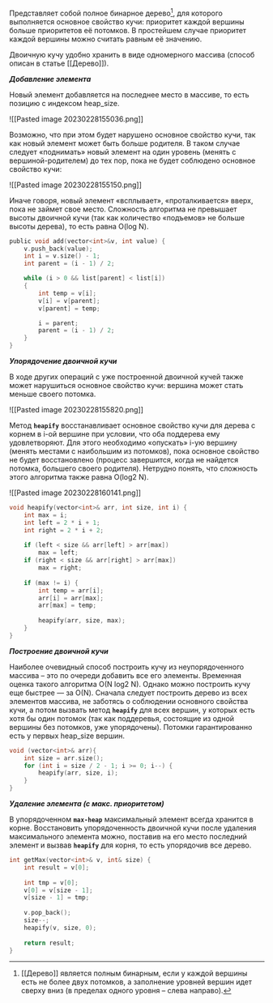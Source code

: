 Представляет собой полное бинарное дерево[^1], для которого выполняется основное свойство кучи: приоритет каждой вершины больше приоритетов её потомков. В простейшем случае приоритет каждой вершины можно считать равным её значению. 

Двоичную кучу удобно хранить в виде одномерного массива (способ описан в статье [[Дерево]]).

***Добавление элемента***

Новый элемент добавляется на последнее место в массиве, то есть позицию с индексом heap_size. 

![[Pasted image 20230228155036.png]]

Возможно, что при этом будет нарушено основное свойство кучи, так как новый элемент может быть больше родителя. В таком случае следует «поднимать» новый элемент на один уровень (менять с вершиной-родителем) до тех пор, пока не будет соблюдено основное свойство кучи:

![[Pasted image 20230228155150.png]]

Иначе говоря, новый элемент «всплывает», «проталкивается» вверх, пока не займет свое место. Сложность алгоритма не превышает высоты двоичной кучи (так как количество «подъемов» не больше высоты дерева), то есть равна O(log N). 

```C 
public void add(vector<int>&v, int value) {
    v.push_back(value);
    int i = v.size() - 1;
    int parent = (i - 1) / 2;

    while (i > 0 && list[parent] < list[i])
    {
        int temp = v[i];
        v[i] = v[parent];
        v[parent] = temp;

        i = parent;
        parent = (i - 1) / 2;
    }
}
```


***Упорядочение двоичной кучи***

В ходе других операций с уже построенной двоичной кучей также может нарушиться основное свойство кучи: вершина может стать меньше своего потомка.

![[Pasted image 20230228155820.png]]

Метод **`heapify`** восстанавливает основное свойство кучи для дерева с корнем в i-ой вершине при условии, что оба поддерева ему удовлетворяют. Для этого необходимо «опускать» i-ую вершину (менять местами с наибольшим из потомков), пока основное свойство не будет восстановлено (процесс завершится, когда не найдется потомка, большего своего родителя). Нетрудно понять, что сложность этого алгоритма также равна O(log2 N).

![[Pasted image 20230228160141.png]]

```C 
void heapify(vector<int>& arr, int size, int i) {
    int max = i;
    int left = 2 * i + 1;
    int right = 2 * i + 2;
    
    if (left < size && arr[left] > arr[max])
        max = left;
    if (right < size && arr[right] > arr[max])
        max = right;
        
    if (max != i) {
        int temp = arr[i];
        arr[i] = arr[max];
        arr[max] = temp;
        
        heapify(arr, size, max);
    }
}
```


***Построение двоичной кучи***

Наиболее очевидный способ построить кучу из неупорядоченного массива – это по очереди добавить все его элементы. Временная оценка такого алгоритма O(N log2 N). Однако можно построить кучу еще быстрее — за О(N). Сначала следует построить дерево из всех элементов массива, не заботясь о соблюдении основного свойства кучи, а потом вызвать метод **`heapify`** для всех вершин, у которых есть хотя бы один потомок (так как поддеревья, состоящие из одной вершины без потомков, уже упорядочены). Потомки гарантированно есть у первых heap_size вершин.

```C
void (vector<int>& arr){
	int size = arr.size();
    for (int i = size / 2 - 1; i >= 0; i--) {
        heapify(arr, size, i);
    }
}
```


***Удаление элемента (с макс. приоритетом)***

В упорядоченном **`max-heap`** максимальный элемент всегда хранится в корне. Восстановить упорядоченность двоичной кучи после удаления максимального элемента можно, поставив на его место последний элемент и вызвав **`heapify`** для корня, то есть упорядочив все дерево.

```C
int getMax(vector<int>& v, int& size) {
	int result = v[0];
	
	int tmp = v[0];
	v[0] = v[size - 1];
	v[size - 1] = tmp;
	
	v.pop_back();
	size--;
	heapify(v, size, 0);
	
	return result;
}
```

[^1]: [[Дерево]] является полным бинарным,  если у каждой вершины есть не более двух потомков, а заполнение уровней вершин идет сверху вниз (в пределах одного уровня – слева направо).
